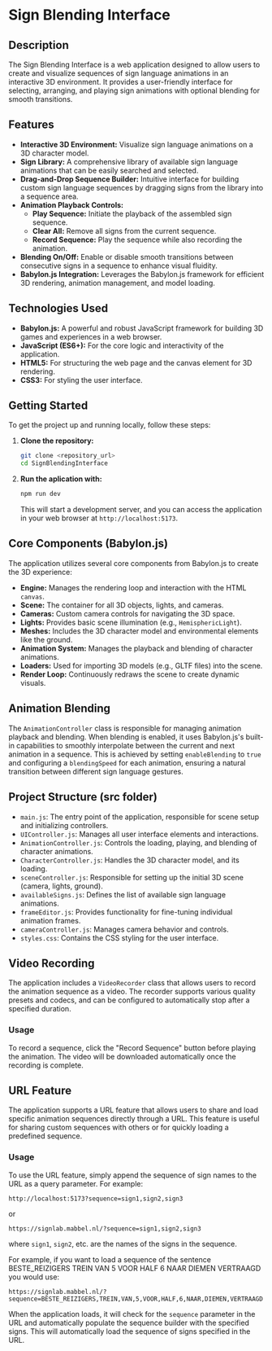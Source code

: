 # Sign Blending Interface

## Description
The Sign Blending Interface is a web application designed to allow users to create and visualize sequences of sign language animations in an interactive 3D environment. It provides a user-friendly interface for selecting, arranging, and playing sign animations with optional blending for smooth transitions.

## Features
*   **Interactive 3D Environment:** Visualize sign language animations on a 3D character model.
*   **Sign Library:** A comprehensive library of available sign language animations that can be easily searched and selected.
*   **Drag-and-Drop Sequence Builder:** Intuitive interface for building custom sign language sequences by dragging signs from the library into a sequence area.
*   **Animation Playback Controls:**
    *   **Play Sequence:** Initiate the playback of the assembled sign sequence.
    *   **Clear All:** Remove all signs from the current sequence.
    *   **Record Sequence:** Play the sequence while also recording the animation.
*   **Blending On/Off:** Enable or disable smooth transitions between consecutive signs in a sequence to enhance visual fluidity.
*   **Babylon.js Integration:** Leverages the Babylon.js framework for efficient 3D rendering, animation management, and model loading.

## Technologies Used
*   **Babylon.js:** A powerful and robust JavaScript framework for building 3D games and experiences in a web browser.
*   **JavaScript (ES6+):** For the core logic and interactivity of the application.
*   **HTML5:** For structuring the web page and the canvas element for 3D rendering.
*   **CSS3:** For styling the user interface.

## Getting Started

To get the project up and running locally, follow these steps:

1.  **Clone the repository:**
    ```bash
    git clone <repository_url>
    cd SignBlendingInterface
    ```
2.  **Run the aplication with:**
    ```bash
    npm run dev
    ```
    This will start a development server, and you can access the application in your web browser at ```http://localhost:5173```.

    

## Core Components (Babylon.js)
The application utilizes several core components from Babylon.js to create the 3D experience:
*   **Engine:** Manages the rendering loop and interaction with the HTML `canvas`.
*   **Scene:** The container for all 3D objects, lights, and cameras.
*   **Cameras:** Custom camera controls for navigating the 3D space.
*   **Lights:** Provides basic scene illumination (e.g., `HemisphericLight`).
*   **Meshes:** Includes the 3D character model and environmental elements like the ground.
*   **Animation System:** Manages the playback and blending of character animations.
*   **Loaders:** Used for importing 3D models (e.g., GLTF files) into the scene.
*   **Render Loop:** Continuously redraws the scene to create dynamic visuals.

## Animation Blending
The `AnimationController` class is responsible for managing animation playback and blending. When blending is enabled, it uses Babylon.js's built-in capabilities to smoothly interpolate between the current and next animation in a sequence. This is achieved by setting `enableBlending` to `true` and configuring a `blendingSpeed` for each animation, ensuring a natural transition between different sign language gestures.

## Project Structure (src folder)
*   `main.js`: The entry point of the application, responsible for scene setup and initializing controllers.
*   `UIController.js`: Manages all user interface elements and interactions.
*   `AnimationController.js`: Controls the loading, playing, and blending of character animations.
*   `CharacterController.js`: Handles the 3D character model, and its loading.
*   `sceneController.js`: Responsible for setting up the initial 3D scene (camera, lights, ground).
*   `availableSigns.js`: Defines the list of available sign language animations.
*   `frameEditor.js`: Provides functionality for fine-tuning individual animation frames.
*   `cameraController.js`: Manages camera behavior and controls.
*   `styles.css`: Contains the CSS styling for the user interface.

## Video Recording
The application includes a `VideoRecorder` class that allows users to record the animation sequence as a video. The recorder supports various quality presets and codecs, and can be configured to automatically stop after a specified duration.

### Usage
To record a sequence, click the "Record Sequence" button before playing the animation. The video will be downloaded automatically once the recording is complete.

## URL Feature
The application supports a URL feature that allows users to share and load specific animation sequences directly through a URL. This feature is useful for sharing custom sequences with others or for quickly loading a predefined sequence.

### Usage
To use the URL feature, simply append the sequence of sign names to the URL as a query parameter. For example:
```
http://localhost:5173?sequence=sign1,sign2,sign3
``` 
or 
```
https://signlab.mabbel.nl/?sequence=sign1,sign2,sign3
```
where `sign1`, `sign2`, etc. are the names of the signs in the sequence. 

For example, if you want to load a sequence of the sentence BESTE_REIZIGERS TREIN VAN 5 VOOR HALF 6 NAAR DIEMEN VERTRAAGD you would use:
```
https://signlab.mabbel.nl/?sequence=BESTE_REIZIGERS,TREIN,VAN,5,VOOR,HALF,6,NAAR,DIEMEN,VERTRAAGD
```

When the application loads, it will check for the `sequence` parameter in the URL and automatically populate the sequence builder with the specified signs.
This will automatically load the sequence of signs specified in the URL.
